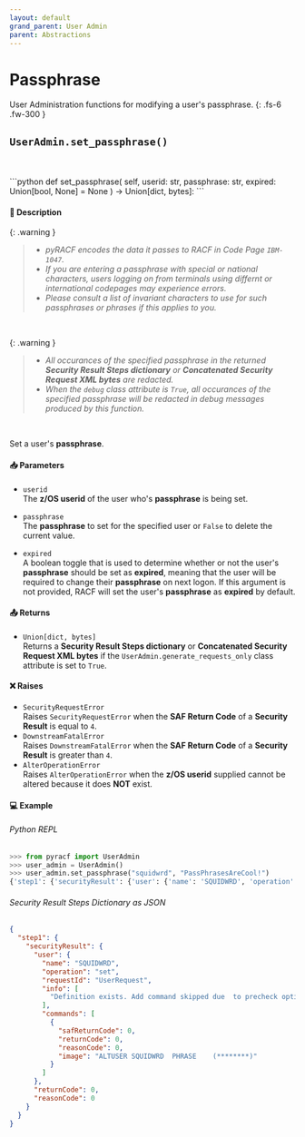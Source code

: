 ```yaml
---
layout: default
grand_parent: User Admin
parent: Abstractions
---
```


# Passphrase

User Administration functions for modifying a user's passphrase. 
{: .fs-6 .fw-300 }

## `UserAdmin.set_passphrase()`
<br>

<br>
```python
def set_passphrase(
    self,  userid: str, passphrase: str, expired: Union[bool, None] = None
) -> Union[dict, bytes]:
```

#### 📄 Description

{: .warning }
> * _pyRACF encodes the data it passes to RACF in Code Page `IBM-1047`._
> * _If you are entering a passphrase with special or national characters, users logging on from terminals using differnt or international codepages may experience errors._
> * _Please consult a list of invariant characters to use for such passphrases or phrases if this applies to you._

&nbsp;

{: .warning }
> * _All occurances of the specified passphrase in the returned **Security Result Steps dictionary** or **Concatenated Security Request XML bytes** are redacted._
> * _When the `debug` class attribute is `True`, all occurances of the specified passphrase will be redacted in debug messages produced by this function._

&nbsp;

Set a user's **passphrase**.

#### 📥 Parameters
* `userid`<br>
  The **z/OS userid** of the user who's **passphrase** is being set.

* `passphrase`<br>
  The **passphrase** to set for the specified user or `False` to delete the current value.

* `expired`<br>
  A boolean toggle that is used to determine whether or not the user's **passphrase** should be set as **expired**,  meaning that the user will be required to change their **passphrase** on next logon. If this argument is not provided, RACF will set the user's **passphrase** as **expired** by default.

#### 📤 Returns

* `Union[dict, bytes]`<br>
  Returns a **Security Result Steps dictionary** or **Concatenated Security Request XML bytes** if the `UserAdmin.generate_requests_only` class attribute is set to `True`.

#### ❌ Raises
* `SecurityRequestError`<br>
  Raises `SecurityRequestError` when the **SAF Return Code** of a **Security Result** is equal to `4`.
* `DownstreamFatalError`<br>
  Raises `DownstreamFatalError` when the **SAF Return Code** of a **Security Result** is greater than `4`.
* `AlterOperationError`<br>
  Raises `AlterOperationError` when the **z/OS userid** supplied cannot be altered because it does **NOT** exist.

#### 💻 Example

###### Python REPL
```python
>>> from pyracf import UserAdmin
>>> user_admin = UserAdmin()
>>> user_admin.set_passphrase("squidwrd", "PassPhrasesAreCool!")
{'step1': {'securityResult': {'user': {'name': 'SQUIDWRD', 'operation': 'set', 'requestId': 'UserRequest', 'info': ['Definition exists. Add command skipped due  to precheck option'], 'commands': [{'safReturnCode': 0, 'returnCode': 0, 'reasonCode': 0, 'image': 'ALTUSER SQUIDWRD  PHRASE    (********)'}]}, 'returnCode': 0, 'reasonCode': 0, 'runningUserid': 'testuser'}}}
```

###### Security Result Steps Dictionary as JSON
```json
{
  "step1": {
    "securityResult": {
      "user": {
        "name": "SQUIDWRD",
        "operation": "set",
        "requestId": "UserRequest",
        "info": [
          "Definition exists. Add command skipped due  to precheck option"
        ],
        "commands": [
          {
            "safReturnCode": 0,
            "returnCode": 0,
            "reasonCode": 0,
            "image": "ALTUSER SQUIDWRD  PHRASE    (********)"
          }
        ]
      },
      "returnCode": 0,
      "reasonCode": 0
    }
  }
}
```